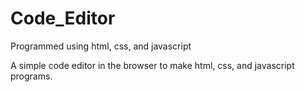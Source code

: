 # Code_Editor
Programmed using html, css, and javascript 

A simple code editor in the browser to make html, css, and javascript programs.



